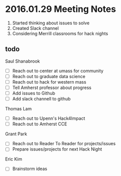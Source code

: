 
# 2016.01.29 Meeting Notes

1. Started thinking about issues to solve
2. Created Slack channel
3. Considering Merrill classrooms for hack nights

## todo
Saul Shanabrook
- [ ] Reach out to center at umass for community
- [ ] Reach out to graduate data science
- [ ] Reach out to hack for western mass
- [ ] Tell Amherst professor about progress
- [ ] Add issues to Github
- [ ] Add slack channell to github

Thomas Lam
- [ ] Reach out to Upenn's Hack4Impact
- [ ] Reach out to Amherst CCE

Grant Park
- [ ] Reach out to Reader To Reader for projects/issues
- [ ] Prepare issues/projects for next Hack Night

Eric Kim
- [ ] Brainstorm ideas
